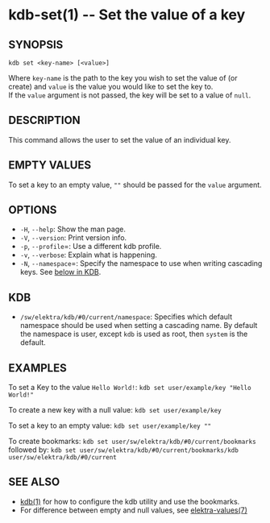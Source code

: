 kdb-set(1) -- Set the value of a key
====================================

## SYNOPSIS

`kdb set <key-name> [<value>]`  

Where `key-name` is the path to the key you wish to set the value of (or create) and `value` is the value you would like to set the key to.  
If the `value` argument is not passed, the key will be set to a value of `null`.  

## DESCRIPTION

This command allows the user to set the value of an individual key.

## EMPTY VALUES

To set a key to an empty value, `""` should be passed for the `value` argument.

## OPTIONS

- `-H`, `--help`:
  Show the man page.
- `-V`, `--version`:
  Print version info.
- `-p`, `--profile`=<profile>:
  Use a different kdb profile.
- `-v`, `--verbose`:
  Explain what is happening.
- `-N`, `--namespace`=<ns>:
  Specify the namespace to use when writing cascading keys.
  See [below in KDB](#KDB).

## KDB

- `/sw/elektra/kdb/#0/current/namespace`:
  Specifies which default namespace should be used when setting a cascading name.
  By default the namespace is user, except `kdb` is used as root, then `system`
  is the default.


## EXAMPLES

To set a Key to the value `Hello World!`:
	`kdb set user/example/key "Hello World!"`

To create a new key with a null value:
	`kdb set user/example/key`

To set a key to an empty value:
	`kdb set user/example/key ""`

To create bookmarks:
	`kdb set user/sw/elektra/kdb/#0/current/bookmarks`
followed by:
	`kdb set user/sw/elektra/kdb/#0/current/bookmarks/kdb user/sw/elektra/kdb/#0/current`


## SEE ALSO

- [kdb(1)](kdb.md) for how to configure the kdb utility and use the bookmarks.
- For difference between empty and null values, see [elektra-values(7)](elektra-values.md)
